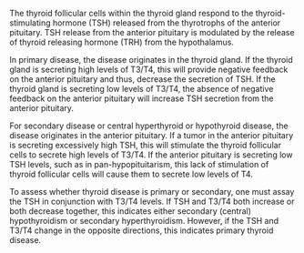 The thyroid follicular cells within the thyroid gland respond to the thyroid-stimulating hormone (TSH) released from the thyrotrophs of the anterior pituitary. TSH release from the anterior pituitary is modulated by the release of thyroid releasing hormone (TRH) from the hypothalamus.

In primary disease, the disease originates in the thyroid gland. If the thyroid gland is secreting high levels of T3/T4, this will provide negative feedback on the anterior pituitary and thus, decrease the secretion of TSH. If the thyroid gland is secreting low levels of T3/T4, the absence of negative feedback on the anterior pituitary will increase TSH secretion from the anterior pituitary.

For secondary disease or central hyperthyroid or hypothyroid disease, the disease originates in the anterior pituitary. If a tumor in the anterior pituitary is secreting excessively high TSH, this will stimulate the thyroid follicular cells to secrete high levels of T3/T4. If the anterior pituitary is secreting low TSH levels, such as in pan-hypopituitarism, this lack of stimulation of thyroid follicular cells will cause them to secrete low levels of T4.

To assess whether thyroid disease is primary or secondary, one must assay the TSH in conjunction with T3/T4 levels. If TSH and T3/T4 both increase or both decrease together, this indicates either secondary (central) hypothyroidism or secondary hyperthyroidism. However, if the TSH and T3/T4 change in the opposite directions, this indicates primary thyroid disease.